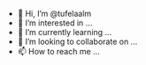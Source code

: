 - 👋 Hi, I’m @tufelaalm
- 👀 I’m interested in ...
- 🌱 I’m currently learning ...
- 💞️ I’m looking to collaborate on ...
- 📫 How to reach me ...

<!---
tufelaalm/tufelaalm is a ✨ special ✨ repository because its `README.md` (this file) appears on your GitHub profile.
You can click the Preview link to take a look at your changes.
--->
